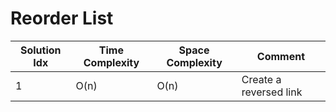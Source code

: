 # Reorder List

| Solution Idx | Time Complexity | Space Complexity | Comment                |
| ------------ | --------------- | ---------------- | ---------------------- |
| 1            | O(n)            | O(n)             | Create a reversed link |
